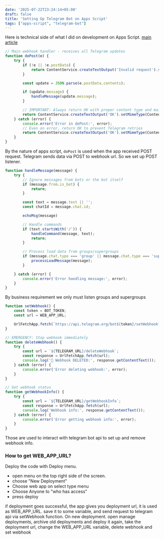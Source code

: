 ```yaml
---
date: '2025-07-22T23:24:14+05:00'
draft: false
title: 'Setting Up Telegram Bot on Apps Script'
tags: ["apps-script", "telegram-bot"]
---
```


Here is technical side of what I did on development on Apps Script. [main article](/posts/apps-script) 

```javascript
// Main webhook handler - receives all Telegram updates
function doPost(e) {
    try {
        if (!e || !e.postData) {
            return ContentService.createTextOutput('Invalid request').setMimeType(ContentService.MimeType.TEXT).setStatusCode(400);
        }

        const update = JSON.parse(e.postData.contents);

        if (update.message) {
            handleMessage(update.message);
        }

        // IMPORTANT: Always return OK with proper content type and mainly proper status code (200<=status<300) to prevent retries
        return ContentService.createTextOutput('OK').setMimeType(ContentService.MimeType.TEXT).setStatusCode(200);
    } catch (error) {
        console.error('Error in doPost:', error);
        // Even on error, return OK to prevent Telegram retries
        return ContentService.createTextOutput('OK').setMimeType(ContentService.MimeType.TEXT).setStatusCode(500);
    }
}


```
By the nature of apps script, `doPost` is used when the app received POST request. Telegram sends data via POST to webhook url. So we set up POST listener.

```javascript
function handleMessage(message) {
    try {
        // Ignore messages from bots or the bot itself
        if (message.from.is_bot) {
            return;
        }

        const text = message.text || '';
        const chatId = message.chat.id;

        echoMsg(message)

        // Handle commands
        if (text.startsWith('/')) {
            handleCommand(message, text);
            return;
        }

        // Process load data from groups/supergroups
        if (message.chat.type === 'group' || message.chat.type === 'supergroup') {
            processLoadMessage(message);
        }

    } catch (error) {
        console.error('Error handling message:', error);
    }
}
```
By business requirement we only must listen groups and supergroups

```javascript
function setWebhook() {
    const token = BOT_TOKEN;
    const url = WEB_APP_URL;

    UrlFetchApp.fetch(`https://api.telegram.org/bot${token}/setWebhook?url=${url}`);
}

// EMERGENCY: Stop webhook immediately
function deleteWebhook() {
    try {
        const url = `${TELEGRAM_URL}/deleteWebhook`;
        const response = UrlFetchApp.fetch(url);
        console.log('🛑 Webhook DELETED:', response.getContentText());
    } catch (error) {
        console.error('Error deleting webhook:', error);
    }
}

// Get webhook status
function getWebhookInfo() {
    try {
        const url = `${TELEGRAM_URL}/getWebhookInfo`;
        const response = UrlFetchApp.fetch(url);
        console.log('Webhook info:', response.getContentText());
    } catch (error) {
        console.error('Error getting webhook info:', error);
    }
}

```

Those are used to interact with telegram bot api to set up and remove webhook info. 

### How to get WEB_APP_URL?
Deploy the code with Deploy menu.
* open menu on the top right side of the screen.
* choose "New Deployment"
* Choose web app on select type menu
* Choose Anyone to "who has access"
* press deploy

if deployment goes successful, the app gives you deployment url, it is used as WEB_APP_URL. save it to some variable, and send request to telegram api via setWebhook function. 
On new deployment. open manage deployments, archive old deployments and deploy it again, take the deployment url, change the WEB_APP_URL variable, delete webhook and set webhook